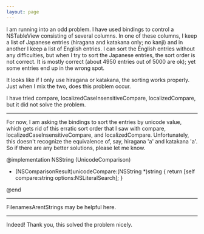 ```yaml
---
layout: page
---
```




I am running into an odd problem.  I have used bindings to control a NSTableView consisting of several columns.  In one of these columns, I keep a list of Japanese entries (hiragana and katakana only; no kanji) and in another I keep a list of English entries.  I can sort the English entries without any difficulties, but when I try to sort the Japanese entries, the sort order is not correct.  It is mostly correct (about 4950 entries out of 5000 are ok); yet some entries end up in the wrong spot.

It looks like if I only use hiragana or katakana, the sorting works properly.  Just when I mix the two, does this problem occur.

I have tried compare, localizedCaseInsensitiveCompare, localizedCompare, but it did not solve the problem.

----

For now, I am asking the bindings to sort the entries by unicode value, which gets rid of this erratic sort order that I saw with compare, localizedCaseInsensitiveCompare, and localizedCompare.  Unfortunately, this doesn't recognize the equivalence of, say, hiragana 'a' and katakana 'a'.  So if there are any better solutions, please let me know.

    
@implementation NSString (UnicodeComparison)

- (NSComparisonResult)unicodeCompare:(NSString *)string
{
	return [self compare:string options:NSLiteralSearch];
}

@end


----

FilenamesArentStrings may be helpful here.

----

Indeed!  Thank you, this solved the problem nicely.
